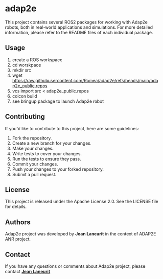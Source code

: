 # adap2e #

This project contains several ROS2 packages for working with Adap2e robots, both in real-world applications and simulations. For more detailed information, please refer to the README files of each individual package.

## **Usage**

1. create a ROS workspace
2. cd worskpace
3. mkdir src
4. wget https://raw.githubusercontent.com/Romea/adap2e/refs/heads/main/adap2e_public.repos
5. vcs import src < adap2e_public.repos
6. colcon build
7. see bringup package to launch Adap2e robot

## **Contributing**

If you'd like to contribute to this project, here are some guidelines:

1. Fork the repository.
2. Create a new branch for your changes.
3. Make your changes.
4. Write tests to cover your changes.
5. Run the tests to ensure they pass.
6. Commit your changes.
7. Push your changes to your forked repository.
8. Submit a pull request.

## **License**

This project is released under the Apache License 2.0. See the LICENSE file for details.

## **Authors**

 Adap2e project was developed by **Jean Laneurit** in the context of ADAP2E ANR project.

## **Contact**

If you have any questions or comments about Adap2e project, please contact **[Jean Laneurit](mailto:jean.laneurit@inrae.fr)** 